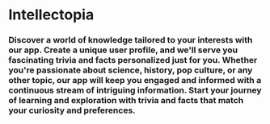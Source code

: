 # Intellectopia

### Discover a world of knowledge tailored to your interests with our app. Create a unique user profile, and we'll serve you fascinating trivia and facts personalized just for you. Whether you're passionate about science, history, pop culture, or any other topic, our app will keep you engaged and informed with a continuous stream of intriguing information. Start your journey of learning and exploration with trivia and facts that match your curiosity and preferences.
